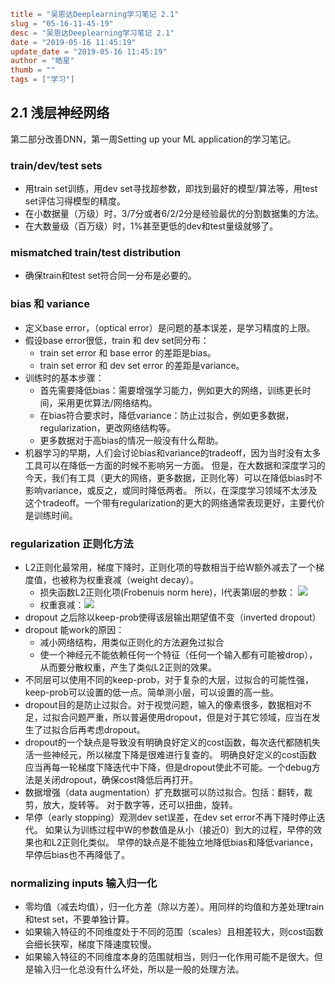 ```toml
title = "吴恩达Deeplearning学习笔记 2.1"
slug = "05-16-11-45-19"
desc = "吴恩达Deeplearning学习笔记 2.1"
date = "2019-05-16 11:45:19"
update_date = "2019-05-16 11:45:19"
author = "皓星"
thumb = ""
tags = ["学习"]
```

## 2.1 浅层神经网络
第二部分改善DNN，第一周Setting up your ML application的学习笔记。

### train/dev/test sets
- 用train set训练，用dev set寻找超参数，即找到最好的模型/算法等，用test set评估习得模型的精度。
- 在小数据量（万级）时，3/7分或者6/2/2分是经验最优的分割数据集的方法。
- 在大数量级（百万级）时，1%甚至更低的dev和test量级就够了。

### mismatched train/test distribution
- 确保train和test set符合同一分布是必要的。

### bias 和 variance
- 定义base error，（optical error）是问题的基本误差，是学习精度的上限。
- 假设base error很低，train 和 dev set同分布：
    - train set error 和 base error 的差距是bias。
    - train set error 和 dev set error 的差距是variance。
- 训练时的基本步骤：
    - 首先需要降低bias：需要增强学习能力，例如更大的网络，训练更长时间，采用更优算法/网络结构。
    - 在bias符合要求时，降低variance：防止过拟合，例如更多数据，regularization，更改网络结构等。
    - 更多数据对于高bias的情况一般没有什么帮助。
- 机器学习的早期，人们会讨论bias和variance的tradeoff，因为当时没有太多工具可以在降低一方面的时候不影响另一方面。
但是，在大数据和深度学习的今天，我们有工具（更大的网络，更多数据，正则化等）可以在降低bias时不影响variance，或反之，或同时降低两者。
所以，在深度学习领域不太涉及这个tradeoff。一个带有regularization的更大的网络通常表现更好，主要代价是训练时间。

### regularization 正则化方法
- L2正则化最常用，梯度下降时，正则化项的导数相当于给W额外减去了一个梯度值，也被称为权重衰减（weight decay）。
    - 损失函数L2正则化项(Frobenuis norm here)，l代表第l层的参数： ![](@media/L2loss.gif)
    - 权重衰减：![](@media/weight_decay.gif)
- dropout 之后除以keep-prob使得该层输出期望值不变（inverted dropout）
- dropout 能work的原因：
    - 减小网络结构，用类似正则化的方法避免过拟合
    - 使一个神经元不能依赖任何一个特征（任何一个输入都有可能被drop），从而要分散权重，产生了类似L2正则的效果。
- 不同层可以使用不同的keep-prob，对于复杂的大层，过拟合的可能性强，keep-prob可以设置的低一点。简单测小层，可以设置的高一些。
- dropout目的是防止过拟合。对于视觉问题，输入的像素很多，数据相对不足，过拟合问题严重，所以普遍使用dropout，但是对于其它领域，应当在发生了过拟合后再考虑dropout。
- dropout的一个缺点是导致没有明确良好定义的cost函数，每次迭代都随机失活一些神经元，所以梯度下降是很难进行复查的。
明确良好定义的cost函数应当再每一轮梯度下降迭代中下降，但是dropout使此不可能。一个debug方法是关闭dropout，确保cost降低后再打开。
- 数据增强（data augmentation）扩充数据可以防过拟合。包括：翻转，裁剪，放大，旋转等。
对于数字等，还可以扭曲，旋转。
- 早停（early stopping）观测dev set误差，在dev set error不再下降时停止迭代。
如果认为训练过程中W的参数值是从小（接近0）到大的过程，早停的效果也和L2正则化类似。
早停的缺点是不能独立地降低bias和降低variance，早停后bias也不再降低了。

### normalizing inputs 输入归一化
- 零均值（减去均值），归一化方差（除以方差）。用同样的均值和方差处理train和test set，不要单独计算。
- 如果输入特征的不同维度处于不同的范围（scales）且相差较大，则cost函数会细长狭窄，梯度下降速度较慢。
- 如果输入特征的不同维度本身的范围就相当，则归一化作用可能不是很大。但是输入归一化总没有什么坏处，所以是一般的处理方法。
   